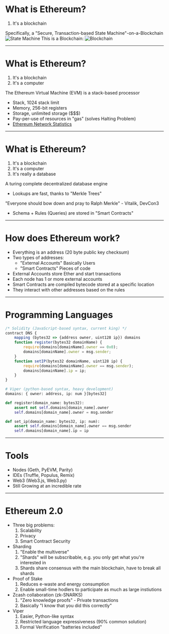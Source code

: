 
# What is Ethereum?
1. It's a blockchain

Specifically, a "Secure, Transaction-based State Machine"-on-a-Blockchain
![State Machine](https://cdn-images-1.medium.com/max/800/1*jZ-VRXBJtOnePofB0z2Q8A.png)
This is a Blockchain:
![Blockchain](https://cdn-images-1.medium.com/max/800/1*l_H58_pGm3XGwGoQlO9FVQ.png)

---

# What is Ethereum?
1. It's a blockchain
2. It's a computer

The Ethereum Virtual Machine (EVM) is a stack-based processor
* Stack, 1024 stack limit
* Memory, 256-bit registers
* Storage, unlimited storage ($$$)
* Pay-per-use of resources in "gas" (solves Halting Problem)
* [Ethereum Network Statistics](https://ethstats.net/)

---

# What is Ethereum?
1. It's a blockchain
2. It's a computer
3. It's really a database

A turing complete decentralized database engine
* Lookups are fast, thanks to "Merkle Trees"

"Everyone should bow down and pray to Ralph Merkle" - Vitalik, DevCon3
* Schema + Rules (Queries) are stored in "Smart Contracts"

---

# How does Ethereum work?
* Everything is an address (20 byte public key checksum)
* Two types of addresses:
    * "External Accounts" Basically Users
    * "Smart Contracts" Pieces of code
* External Accounts store Ether and start transactions
* Each node has 1 or more external accounts
* Smart Contracts are compiled bytecode stored at a specific location
* They interact with other addresses based on the rules

---

# Programming Languages

```javascript
/* Solidity (JavaScript-based syntax, current king) */
contract DNS {
    mapping (bytes32 => {address owner, uint128 ip}) domains
    function register(bytes32 domainName) {
        require(domains[domainName].owner == 0x0);
        domains[domainName].owner = msg.sender;
    }
    function setIP(bytes32 domainName, uint128 ip) {
        require(domains[domainName].owner == msg.sender);
        domains[domainName].ip = ip;
    }
}
```

```python
# Viper (python-based syntax, heavy development)
domains: { owner: address, ip: num }[bytes32]

def register(domain_name: bytes32):
    assert not self.domains[domain_name].owner
    self.domains[domain_name].owner = msg.sender

def set_ip(domain_name: bytes32, ip: num):
    assert self.domains[domain_name].owner == msg.sender
    self.domains[domain_name].ip = ip
```

---

# Tools
* Nodes (Geth, PyEVM, Parity)
* IDEs (Truffle, Populus, Remix)
* Web3 (Web3.js, Web3.py)
* Still Growing at an incredible rate
      
---

# Ethereum 2.0
* Three big problems:
    1. Scalability
    2. Privacy
    3. Smart Contract Security
* Sharding
    1. "Enable the multiverse"
    2. "Shards" will be subscribable, e.g. you only get what you're interested in
    3. Shards share consensus with the main blockchain, have to break all shards
* Proof of Stake
    1. Reduces e-waste and energy consumption
    2. Enable small-time hodlers to participate as much as large instiutions
* Zcash collaboration (zk-SNARKS)
    1. "Zero knowledge proofs" - Private transactions
    2. Basically "I know that you did this correctly"
* Viper
    1. Easier, Python-like syntax
    2. Restricted language expressiveness (90% common solution)
    3. Formal Verification "batteries included"
